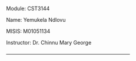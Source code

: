 Module: CST3144

Name: Yemukela Ndlovu

MISIS: M01051134

Instructor: Dr. Chinnu Mary George

————————————————————————

